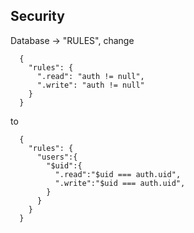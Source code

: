## Security
  Database -> "RULES", change
  ```
    {
      "rules": {
        ".read": "auth != null",
        ".write": "auth != null"
      }
    }
  ```
  to 
  ```
    {
      "rules": {
        "users":{
          "$uid":{
            ".read":"$uid === auth.uid",
            ".write":"$uid === auth.uid",
          }
        }
      }
    }
  ```